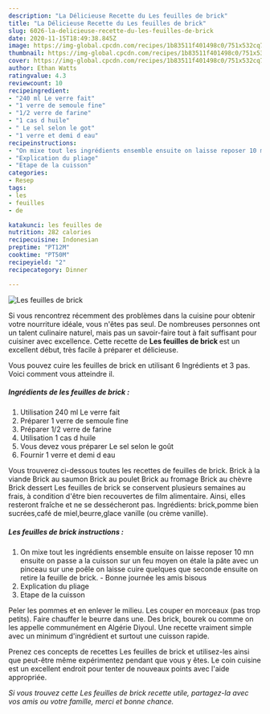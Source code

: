 ```yaml
---
description: "La Délicieuse Recette du Les feuilles de brick"
title: "La Délicieuse Recette du Les feuilles de brick"
slug: 6026-la-delicieuse-recette-du-les-feuilles-de-brick
date: 2020-11-15T18:49:38.845Z
image: https://img-global.cpcdn.com/recipes/1b83511f401498c0/751x532cq70/les-feuilles-de-brick-photo-principale-de-la-recette.jpg
thumbnail: https://img-global.cpcdn.com/recipes/1b83511f401498c0/751x532cq70/les-feuilles-de-brick-photo-principale-de-la-recette.jpg
cover: https://img-global.cpcdn.com/recipes/1b83511f401498c0/751x532cq70/les-feuilles-de-brick-photo-principale-de-la-recette.jpg
author: Ethan Watts
ratingvalue: 4.3
reviewcount: 10
recipeingredient:
- "240 ml Le verre fait"
- "1 verre de semoule fine"
- "1/2 verre de farine"
- "1 cas d huile"
- " Le sel selon le got"
- "1 verre et demi d eau"
recipeinstructions:
- "On mixe tout les ingrédients ensemble ensuite on laisse reposer 10 mn ensuite on passe a la cuisson sur un feu moyen on étale la pâte avec un pinceau sur une poêle on laisse cuire quelques que seconde ensuite on retire la feuille de brick.  Bonne journée les amis bisous"
- "Explication du pliage"
- "Etape de la cuisson"
categories:
- Resep
tags:
- les
- feuilles
- de

katakunci: les feuilles de 
nutrition: 282 calories
recipecuisine: Indonesian
preptime: "PT12M"
cooktime: "PT50M"
recipeyield: "2"
recipecategory: Dinner

---
```



![Les feuilles de brick](https://img-global.cpcdn.com/recipes/1b83511f401498c0/751x532cq70/les-feuilles-de-brick-photo-principale-de-la-recette.jpg)

Si vous rencontrez récemment des problèmes dans la cuisine pour obtenir votre nourriture idéale, vous n'êtes pas seul. De nombreuses personnes ont un talent culinaire naturel, mais pas un savoir-faire tout à fait suffisant pour cuisiner avec excellence. Cette recette de <strong> Les feuilles de brick </strong> est un excellent début, très facile à préparer et délicieuse.

<!--inarticleads1-->

Vous pouvez cuire les feuilles de brick en utilisant 6 Ingrédients et 3 pas. Voici comment vous atteindre il.

##### Ingrédients de les feuilles de brick :

1. Utilisation 240 ml Le verre fait
1. Préparer 1 verre de semoule fine
1. Préparer 1/2 verre de farine
1. Utilisation 1 cas d huile
1. Vous devez vous préparer  Le sel selon le goût
1. Fournir 1 verre et demi d eau


Vous trouverez ci-dessous toutes les recettes de feuilles de brick. Brick à la viande Brick au saumon Brick au poulet Brick au fromage Brick au chèvre Brick dessert Les feuilles de brick se conservent plusieurs semaines au frais, à condition d&#39;être bien recouvertes de film alimentaire. Ainsi, elles resteront fraîche et ne se dessécheront pas. Ingrédients: brick,pomme bien sucrées,café de miel,beurre,glace vanille (ou crème vanille). 

<!--inarticleads2-->

##### Les feuilles de brick instructions :

1. On mixe tout les ingrédients ensemble ensuite on laisse reposer 10 mn ensuite on passe a la cuisson sur un feu moyen on étale la pâte avec un pinceau sur une poêle on laisse cuire quelques que seconde ensuite on retire la feuille de brick.  - Bonne journée les amis bisous
1. Explication du pliage
1. Etape de la cuisson


Peler les pommes et en enlever le milieu. Les couper en morceaux (pas trop petits). Faire chauffer le beurre dans une. Des brick, bourek ou comme on les appelle communément en Algérie Diyoul. Une recette vraiment simple avec un minimum d&#39;ingrédient et surtout une cuisson rapide. 

<!--inarticleads1-->

<p>
Prenez ces concepts de recettes Les feuilles de brick et utilisez-les ainsi que peut-être même expérimentez pendant que vous y êtes. Le coin cuisine est un excellent endroit pour tenter de nouveaux points avec l'aide appropriée.
</p>

<p>
<i>Si vous trouvez cette Les feuilles de brick recette utile, partagez-la avec vos amis ou votre famille, merci et bonne chance.</i>
</p>

